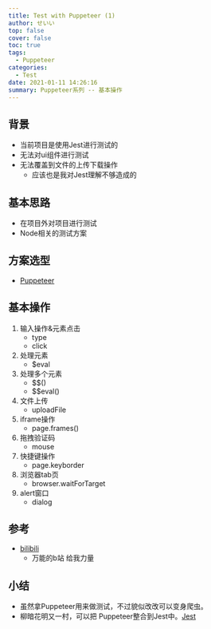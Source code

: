 ```yaml
---
title: Test with Puppeteer (1)
author: せいい
top: false
cover: false
toc: true
tags:
  - Puppeteer
categories:
  - Test
date: 2021-01-11 14:26:16
summary: Puppeteer系列 -- 基本操作
---
```


## 背景
* 当前项目是使用Jest进行测试的
* 无法对ui组件进行测试
* 无法覆盖到文件的上传下载操作
    * 应该也是我对Jest理解不够造成的

## 基本思路
* 在项目外对项目进行测试
* Node相关的测试方案

## 方案选型
* [Puppeteer](https://zhaoqize.github.io/puppeteer-api-zh_CN/#/)<!-- 多语言之后参考文档链接需要换掉-->

## 基本操作
1. 输入操作&元素点击
    * type
    * click
2. 处理元素
    * $eval
3. 处理多个元素
    * $$()
    * $$eval()
4. 文件上传
    * uploadFile
5. iframe操作
    * page.frames()
6. 拖拽验证码
    * mouse
7. 快捷键操作
    * page.keyborder
8. 浏览器tab页
    * browser.waitForTarget
9. alert窗口
    * dialog

## 参考
* [bilibili](https://space.bilibili.com/306107070/channel/detail?cid=79090)
    * 万能的b站 给我力量

## 小结
* 虽然拿Puppeteer用来做测试，不过貌似改改可以变身爬虫。
* 柳暗花明又一村，可以把 Puppeteer整合到Jest中。[Jest](https://jestjs.io/docs/en/puppeteer)
